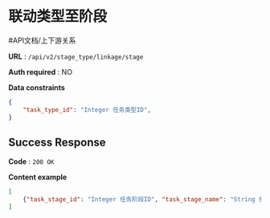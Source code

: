 # 联动类型至阶段
#API文档/上下游关系

**URL** : `/api/v2/stage_type/linkage/stage`

**Auth required** : NO

**Data constraints**

```json
{
    "task_type_id": "Integer 任务类型ID",
}
```

## Success Response

**Code** : `200 OK`

**Content example**

```json
[
    {"task_stage_id": "Integer 任务阶段ID", "task_stage_name": "String 任务阶段名称"}
]
```

